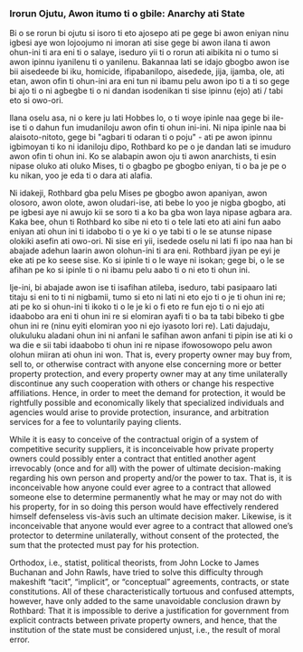 ### Irorun Ojutu, Awon itumo ti o gbile: Anarchy ati State

Bi o se rorun bi ojutu si isoro ti eto ajosepo ati pe gege bi awon eniyan ninu igbesi aye won lojoojumo ni imoran ati sise gege bi awon ilana ti awon ohun-ini ti ara eni ti o salaye, iseduro yii ti o rorun ati aibikita ni o tumo si awon ipinnu iyanilenu ti o yanilenu. Bakannaa lati se idajo gbogbo awon ise bii aisedeede bi iku, homicide, ifipabanilopo, aisedede, jija, ijamba, ole, ati etan, awon ofin ti ohun-ini ara eni tun ni ibamu pelu awon ipo ti a ti so gege bi ajo ti o ni agbegbe ti o ni dandan isodenikan ti sise ipinnu (ejo) ati / tabi eto si owo-ori.

Ilana oselu asa, ni o kere ju lati Hobbes lo, o ti woye ipinle naa gege bi ile-ise ti o dahun fun imudaniloju awon ofin ti ohun ini-ini. Ni nipa ipinle naa bi alaisoto-nitoto, gege bi "agbari ti odaran ti o poju" - ati pe awon ipinnu igbimoyan ti ko ni idaniloju dipo, Rothbard ko pe o je dandan lati se imuduro awon ofin ti ohun ini. Ko se alabapin awon oju ti awon anarchists, ti esin nipase oluko ati oluko Mises, ti o gbagbo pe gbogbo eniyan, ti o ba je pe o ku nikan, yoo je eda ti o dara ati alafia.

Ni idakeji, Rothbard gba pelu Mises pe gbogbo awon apaniyan, awon olosoro, awon olote, awon oludari-ise, ati bebe lo yoo je nigba gbogbo, ati pe igbesi aye ni awujo kii se soro ti a ko ba gba won laya nipase agbara ara. Kaka bee, ohun ti Rothbard ko sibe ni eto ti o tele lati eto ati aini fun aabo eniyan ati ohun ini ti idabobo ti o ye ki o ye tabi ti o le se atunse nipase olokiki asefin ati owo-ori. Ni sise eri yii, isedede oselu ni lati fi ipo naa han bi abajade adehun laarin awon olohun-ini ti ara eni. Rothbard jiyan pe eyi je eke ati pe ko seese sise. Ko si ipinle ti o le waye ni isokan; gege bi, o le se afihan pe ko si ipinle ti o ni ibamu pelu aabo ti o ni eto ti ohun ini.

Ije-ini, bi abajade awon ise ti isafihan atileba, iseduro, tabi pasipaaro lati titaju si eni to ti ni nigbamii, tumo si eto ni lati ni eto ejo ti o je ti ohun ini re; ati pe ko si ohun-ini ti ikoko ti o le je ki o fi eto re fun ejo ti o ni ejo ati idaabobo ara eni ti ohun ini re si elomiran ayafi ti o ba ta tabi bibeko ti gbe ohun ini re (ninu eyiti elomiran yoo ni ejo iyasoto lori re). Lati dajudaju, olukuluku aladani ohun ini ni anfani le safihan awon anfani ti pipin ise ati ki o wa die e sii tabi idaabobo ti ohun ini re nipase ifowosowopo pelu awon olohun miiran ati ohun ini won. That is, every property owner may buy from, sell to, or otherwise contract with anyone else concerning more or better property protection, and every property owner may at any time unilaterally discontinue any such cooperation with others or change his respective affiliations. Hence, in order to meet the demand for protection, it would be rightfully possible and economically likely that specialized individuals and agencies would arise to provide protection, insurance, and arbitration services for a fee to voluntarily paying clients.

While it is easy to conceive of the contractual origin of a system of competitive security suppliers, it is inconceivable how private property owners could possibly enter a contract that entitled another agent irrevocably (once and for all) with the power of ultimate decision-making regarding his own person and property and/or the power to tax. That is, it is inconceivable how anyone could ever agree to a contract that allowed someone else to determine permanently what he may or may not do with his property, for in so doing this person would have effectively rendered himself defenseless vis-àvis such an ultimate decision maker. Likewise, is it inconceivable that anyone would ever agree to a contract that allowed one’s protector to determine unilaterally, without consent of the protected, the sum that the protected must pay for his protection.

Orthodox, i.e., statist, political theorists, from John Locke to James Buchanan and John Rawls, have tried to solve this difficulty through makeshift “tacit”, “implicit”, or “conceptual” agreements, contracts, or state constitutions. All of these characteristically tortuous and confused attempts, however, have only added to the same unavoidable conclusion drawn by Rothbard: That it is impossible to derive a justification for government from explicit contracts between private property owners, and hence, that the institution of the state must be considered unjust, i.e., the result of moral error.
